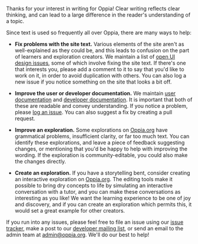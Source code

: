 Thanks for your interest in writing for Oppia! Clear writing reflects clear thinking, and can lead to a large difference in the reader's understanding of a topic.

Since text is used so frequently all over Oppia, there are many ways to help:

  * **Fix problems with the site text.** Various elements of the site aren't as well-explained as they could be, and this leads to confusion on the part of learners and exploration creators. We maintain a list of [open UI design issues](https://github.com/oppia/oppia/labels/TODO%3A%20design%20%28UI%2Finteraction%29), some of which involve fixing the site text. If there's one that interests you, please add a comment to it to say that you'd like to work on it, in order to avoid duplication with others. You can also log a new issue if you notice something on the site that looks a bit off.

  * **Improve the user or developer documentation.** We maintain [user documentation](https://oppia.github.io/#/) and [developer documentation](https://github.com/oppia/oppia/wiki). It is important that both of these are readable and convey understanding. If you notice a problem, please [log an issue](https://github.com/oppia/oppia/issues/new?title=Describe%20your%20feature%20request%20or%20bug%20report%20succinctly&body=If%20you%27d%20like%20to%20propose%20a%20feature,%20describe%20what%20you%27d%20like%20to%20see.%20Mock%20ups%20would%20be%20great!%0A%0AIf%20you%27re%20reporting%20a%20bug,%20please%20be%20sure%20to%20include%20the%20expected%20behaviour,%20the%20observed%20behaviour,%20and%20steps%20to%20reproduce%20the%20problem.%20Console%20copy-pastes%20and%20any%20background%20on%20the%20environment%20would%20also%20be%20helpful.%0A%0AThanks!). You can also suggest a fix by creating a pull request.

  * **Improve an exploration.** Some explorations on [Oppia.org](https://www.oppia.org) have grammatical problems, insufficient clarity, or far too much text. You can identify these explorations, and leave a piece of feedback suggesting changes, or mentioning that you'd be happy to help with improving the wording. If the exploration is community-editable, you could also make the changes directly.

  * **Create an exploration.** If you have a storytelling bent, consider creating an interactive exploration on [Oppia.org](https://www.oppia.org). The editing tools make it possible to bring dry concepts to life by simulating an interactive conversation with a tutor, and you can make these conversations as interesting as you like! We want the learning experience to be one of joy and discovery, and if you can create an exploration which permits this, it would set a great example for other creators.

If you run into any issues, please feel free to file an issue using our [issue tracker](https://github.com/oppia/oppia/issues/new?title=Describe%20your%20feature%20request%20or%20bug%20report%20succinctly&body=If%20you%27d%20like%20to%20propose%20a%20feature,%20describe%20what%20you%27d%20like%20to%20see.%20Mockups%20would%20be%20great!%0A%0AIf%20you%27re%20reporting%20a%20bug,%20please%20be%20sure%20to%20include%20the%20expected%20behaviour,%20the%20observed%20behaviour,%20and%20steps%20to%20reproduce%20the%20problem.%20Console%20copy-pastes%20and%20any%20background%20on%20the%20environment%20would%20also%20be%20helpful.%0A%0AThanks!), make a post to our [developer mailing list](https://groups.google.com/forum/?fromgroups#!forum/oppia-dev), or send an email to the admin team at admin@oppia.org. We'll do our best to help!
